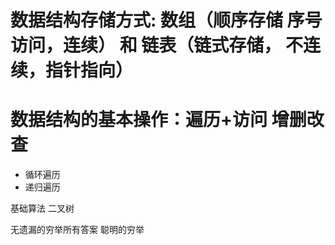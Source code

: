 # 数据结构存储方式: 数组（顺序存储 序号访问，连续） 和 链表（链式存储， 不连续，指针指向）
# 数据结构的基本操作：遍历+访问  增删改查
- 循环遍历
- 递归遍历

基础算法
二叉树

无遗漏的穷举所有答案
聪明的穷举
